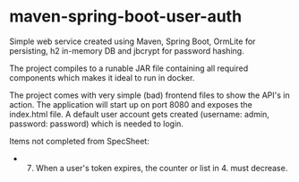 # maven-spring-boot-user-auth
Simple web service created using Maven, Spring Boot, OrmLite for persisting, h2 in-memory DB and jbcrypt for password hashing.

The project compiles to a runable JAR file containing all required components which makes it ideal to run in docker.

The project comes with very simple (bad) frontend files to show the API's in action. The application will start up on port 8080 and exposes the index.html file. A default user account gets created (username: admin, password: password) which is needed to login.

Items not completed from SpecSheet:
* 7. When a user's token expires, the counter or list in 4. must decrease.
